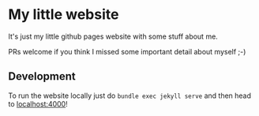 # My little website

It's just my little github pages website with some stuff about me.

PRs welcome if you think I missed some important detail about myself ;-)

## Development

To run the website locally just do `bundle exec jekyll serve` and then head to [localhost:4000](http://localhost:4000/)!
